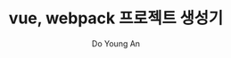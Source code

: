 ---
layout: post
title: vue, webpack 프로젝트 생성기
data: 2018-01-03
description: 
img: vue_logo.jpeg
tags: [vue]
author: Do Young An
---